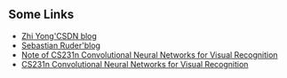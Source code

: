## Some Links

* [Zhi Yong'CSDN blog](http://blog.csdn.net/google19890102/article/details/69942970)
* [Sebastian Ruder'blog](http://ruder.io/optimizing-gradient-descent/index.html)
* [Note of CS231n Convolutional Neural Networks for Visual Recognition](http://cs231n.github.io/optimization-1/)
* [CS231n Convolutional Neural Networks for Visual Recognition](http://cs231n.github.io/)